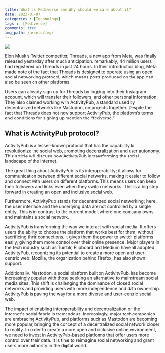 ```yaml
---
title: What is Fediverse and Why should we care about it?
date: 2023-07-07
categories : [Technology]
tags :  [Fediverse]
comments: true
img_path: /assets/img/
---
```


<img src="threads.jpg">

Elon Musk’s Twitter competitor, Threads, a new app from Meta, was finally released yesterday after much anticipation. remarkably, 44 million users had registered on Threads in just 24 hours. In their introduction blog, Meta made note of the fact that Threads is designed to operate using an open social networking protocol, which means posts produced on the app can also be seen on other platforms.

Users can already sign up for Threads by logging into their Instagram account, which will transfer their followers, and other personal information. They also claimed working with ActivityPub, a standard used by decentralized networks like Mastodon, on projects together. Despite the fact that Threads does not now support ActivityPub, the platform’s terms and conditions for signing up mention the “fediverse.”

## What is ActivityPub protocol?

ActivityPub is a lesser-known protocol that has the capability to revolutionize the social web, promoting decentralization and user autonomy. This article will discuss how ActivityPub is transforming the social landscape of the internet.

The great thing about ActivityPub is its interoperability; it allows for communication between different social networks, making it easier to follow and connect with users on different platforms. This means users can keep their followers and links even when they switch networks. This is a big step forward in creating an open and inclusive social web.

Furthermore, ActivityPub stands for decentralized social networking; here, the user interface and the underlying data are not controlled by a single entity. This is in contrast to the current model, where one company owns and maintains a social network.

ActivityPub is transforming the way we interact with social media. It offers users the ability to choose the platform that works best for them, without sacrificing their connections. It gives them the power to switch platforms easily, giving them more control over their online presence. Major players in the tech industry such as Tumblr, Flipboard and Medium have all adopted ActivityPub, recognizing its potential to create a more open and user-centric web. Mozilla, the organization behind Firefox, has also shown support. 

Additionally, Mastodon, a social platform built on ActivityPub, has become increasingly popular with those seeking an alternative to mainstream social media sites. This shift is challenging the dominance of closed social networks and providing users with more independence and data ownership. ActivityPub is paving the way for a more diverse and user-centric social web.

The impact of enabling interoperability and decentralization on the internet's social fabric is tremendous. Increasingly, major tech companies are embracing ActivityPub, and platforms such as Mastodon are becoming more popular, bringing the concept of a decentralized social network closer to reality. In order to create a more open and inclusive online environment, we need to invest in ActivityPub-based platforms that offer users more control over their data. It is time to reimagine social networking and grant users more authority in the digital world.